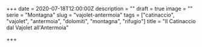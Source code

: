 +++
date = 2020-07-18T12:00:00Z
description = ""
draft = true
image = ""
serie = "Montagna"
slug = "vajolet-antermoia"
tags = ["catinaccio", "vajolet", "antermoia", "dolomiti", "montagna", "rifugio"]
title = "Il Catinaccio dal Vajolet all'Antermoia"

+++

